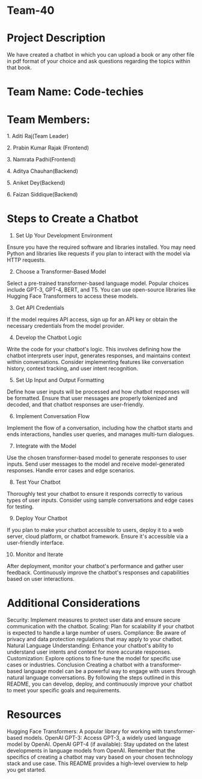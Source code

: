 # Team-40

# Project Description

We have created a chatbot in which you can upload a book or any other file in pdf format of your choice and ask questions regarding the topics within that book.

# Team Name: Code-techies

# Team Members:

<p>1. Aditi Raj(Team Leader)</p>
<p>2. Prabin Kumar Rajak (Frontend)</p>
<p>3. Namrata Padhi(Frontend)</p>
<p>4. Aditya Chauhan(Backend)</p>
<p>5. Aniket Dey(Backend) </p>
<p>6. Faizan Siddique(Backend)</p>

# Steps to Create a Chatbot

1. Set Up Your Development Environment

Ensure you have the required software and libraries installed. You may need Python and libraries like requests if you plan to interact with the model via HTTP requests.

2. Choose a Transformer-Based Model

Select a pre-trained transformer-based language model. Popular choices include GPT-3, GPT-4, BERT, and T5. You can use open-source libraries like Hugging Face Transformers to access these models.

3. Get API Credentials

If the model requires API access, sign up for an API key or obtain the necessary credentials from the model provider.

4. Develop the Chatbot Logic

Write the code for your chatbot's logic. This involves defining how the chatbot interprets user input, generates responses, and maintains context within conversations. Consider implementing features like conversation history, context tracking, and user intent recognition.

5. Set Up Input and Output Formatting

Define how user inputs will be processed and how chatbot responses will be formatted. Ensure that user messages are properly tokenized and decoded, and that chatbot responses are user-friendly.

6. Implement Conversation Flow

Implement the flow of a conversation, including how the chatbot starts and ends interactions, handles user queries, and manages multi-turn dialogues.

7. Integrate with the Model

Use the chosen transformer-based model to generate responses to user inputs. Send user messages to the model and receive model-generated responses. Handle error cases and edge scenarios.

8. Test Your Chatbot

Thoroughly test your chatbot to ensure it responds correctly to various types of user inputs. Consider using sample conversations and edge cases for testing.

9. Deploy Your Chatbot

If you plan to make your chatbot accessible to users, deploy it to a web server, cloud platform, or chatbot framework. Ensure it's accessible via a user-friendly interface.

10. Monitor and Iterate

After deployment, monitor your chatbot's performance and gather user feedback. Continuously improve the chatbot's responses and capabilities based on user interactions.

# Additional Considerations

Security: Implement measures to protect user data and ensure secure communication with the chatbot.
Scaling: Plan for scalability if your chatbot is expected to handle a large number of users.
Compliance: Be aware of privacy and data protection regulations that may apply to your chatbot.
Natural Language Understanding: Enhance your chatbot's ability to understand user intents and context for more accurate responses.
Customization: Explore options to fine-tune the model for specific use cases or industries.
Conclusion
Creating a chatbot with a transformer-based language model can be a powerful way to engage with users through natural language conversations. By following the steps outlined in this README, you can develop, deploy, and continuously improve your chatbot to meet your specific goals and requirements.

# Resources
Hugging Face Transformers: A popular library for working with transformer-based models.
OpenAI GPT-3: Access GPT-3, a widely used language model by OpenAI.
OpenAI GPT-4 (if available): Stay updated on the latest developments in language models from OpenAI.
Remember that the specifics of creating a chatbot may vary based on your chosen technology stack and use case. This README provides a high-level overview to help you get started.




